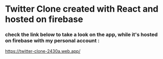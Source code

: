 # Twitter Clone created with React and hosted on firebase 

### check the link below to take a look on the app, while it's hosted on firebase with my personal account :
https://twitter-clone-2430a.web.app/
